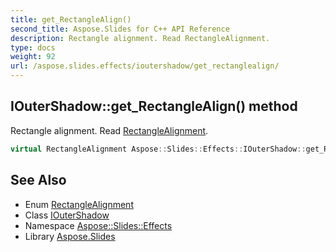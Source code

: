 ```yaml
---
title: get_RectangleAlign()
second_title: Aspose.Slides for C++ API Reference
description: Rectangle alignment. Read RectangleAlignment.
type: docs
weight: 92
url: /aspose.slides.effects/ioutershadow/get_rectanglealign/
---
```

## IOuterShadow::get_RectangleAlign() method


Rectangle alignment. Read [RectangleAlignment](../../../aspose.slides/rectanglealignment/).

```cpp
virtual RectangleAlignment Aspose::Slides::Effects::IOuterShadow::get_RectangleAlign()=0
```

## See Also

* Enum [RectangleAlignment](../../../aspose.slides/rectanglealignment/)
* Class [IOuterShadow](../)
* Namespace [Aspose::Slides::Effects](../../)
* Library [Aspose.Slides](../../../)